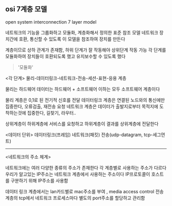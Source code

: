 ## osi 7계층 모델
open system interconnection 7 layer model

네트워크의 기능을 그룹화하고 모듈화, 계층화해서 정의한 표준 참조 모델
네트워크 장치간에 호환, 통신할 수 있도록 이 모델을 참조하여 장치를 만든다

계층이므로 상하 관계가 존재함, 하위 단계가 잘 작동해야 상위단계 작동 가능
각 단계를 모듈화하여 장치들이 호환되도록 했고 유지보수할 수 있도록 했다
>'모듈화'

<각 단계>
물리-데이터링크-네트워크-전송-세션-표현-응용 계층

물리는 하드웨어
데이터는 하드웨어 + 소프트웨어
이하는 모두 소프트웨어 계층이다

물리 계층은 0,1로 된 전기적 신호를 전달
데이터링크 계층은 연결된 노드와의 통신에만 집중한다, 오류검출, 재전송 요청
네트워크 계층은 데이터가 출발지로부터 목적지에 도착하는것에 집중한다, 길찾기, 라우터..

상위계층이 하위계층에 서비스를 요청하고 하위계층이 결과를 상위계층에 전달한다

<데이터 단위>
데이터링크(프레임)
네트워크(패킷)
전송(udp-datagram, tcp-세그먼트)

---

<네트워크의 주소 체계>

네트워크에는 여러 다양한 종류의 주소가 존재한다
각 계층별로 사용하는 주소가 다르다
우리가 알고있는 IP주소는 네트워크 계층에서 사용하는 주소이다
IP프로토콜이 호스트를 구분하기 위해 IP주소를 사용함

데이터 링크 계층에서는 lan카드별로 mac주소를 부여 , media access control
전송 계층의 tcp에서 네트워크 프로세스마다 별도의 port주소를 할당하고 관리함
